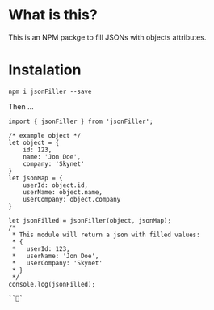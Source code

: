 # What is this?

This is an NPM packge to fill JSONs with objects attributes.

# Instalation

`npm i jsonFiller --save`

Then ...

```
import { jsonFiller } from 'jsonFiller';

/* example object */
let object = {
    id: 123,
    name: 'Jon Doe',
    company: 'Skynet'
}
let jsonMap = {
    userId: object.id,
    userName: object.name,
    userCompany: object.company
}

let jsonFilled = jsonFiller(object, jsonMap);
/* 
 * This module will return a json with filled values:
 * {
 *   userId: 123,
 *   userName: 'Jon Doe',
 *   userCompany: 'Skynet'
 * }
 */
console.log(jsonFilled);

```
